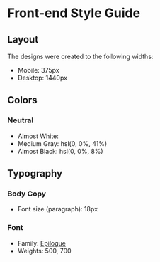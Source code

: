 # Front-end Style Guide

## Layout

The designs were created to the following widths:

- Mobile: 375px
- Desktop: 1440px

## Colors

### Neutral

- Almost White: 
- Medium Gray: hsl(0, 0%, 41%)
- Almost Black: hsl(0, 0%, 8%)

## Typography

### Body Copy

- Font size (paragraph): 18px

### Font

- Family: [Epilogue](https://fonts.google.com/specimen/Epilogue)
- Weights: 500, 700
